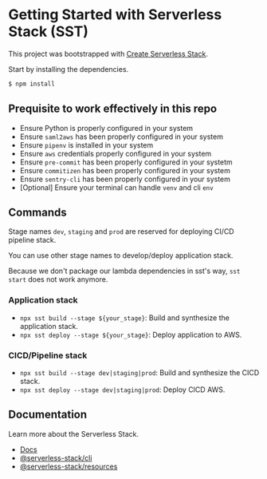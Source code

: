 # Getting Started with Serverless Stack (SST)





This project was bootstrapped with [Create Serverless Stack](https://docs.serverless-stack.com/packages/create-serverless-stack).

Start by installing the dependencies.

```bash
$ npm install
```

## Prequisite to work effectively in this repo
- Ensure Python is properly configured in your system
- Ensure `saml2aws` has been properly configured in your system
- Ensure `pipenv` is installed in your system
- Ensure `aws` credentials properly configured in your system
- Ensure `pre-commit` has been properly configured in your systetm
- Ensure `commitizen` has been properly configured in your system
- Ensure `sentry-cli` has been properly configured in your system
- [Optional] Ensure your terminal can handle `venv` and cli `env`

## Commands


Stage names `dev`, `staging` and `prod` are reserved for deploying CI/CD pipeline stack.

You can use other stage names to develop/deploy application stack.

Because we don't package our lambda dependencies in sst's way, `sst start` does not work anymore.

### Application stack
* `npx sst build --stage ${your_stage}`: Build and synthesize the application stack.
* `npx sst deploy --stage ${your_stage}`: Deploy application to AWS.

### CICD/Pipeline stack
* `npx sst build --stage dev|staging|prod`: Build and synthesize the CICD stack.
* `npx sst deploy --stage dev|staging|prod`: Deploy CICD AWS.



## Documentation

Learn more about the Serverless Stack.

- [Docs](https://docs.serverless-stack.com)
- [@serverless-stack/cli](https://docs.serverless-stack.com/packages/cli)
- [@serverless-stack/resources](https://docs.serverless-stack.com/packages/resources)

